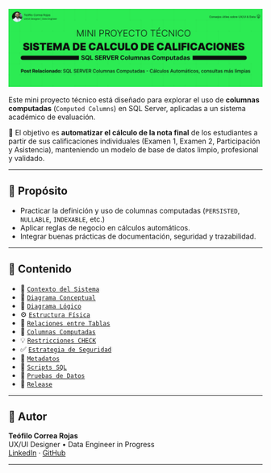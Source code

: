 ![Portada del Proyecto](docs/img/title_sistema_calculo.png)

Este mini proyecto técnico está diseñado para explorar el uso de **columnas computadas** (`Computed Columns`) en SQL Server, aplicadas a un sistema académico de evaluación.

📌 El objetivo es **automatizar el cálculo de la nota final** de los estudiantes a partir de sus calificaciones individuales (Examen 1, Examen 2, Participación y Asistencia), manteniendo un modelo de base de datos limpio, profesional y validado.

---

## 🎯 Propósito

- Practicar la definición y uso de columnas computadas (`PERSISTED`, `NULLABLE`, `INDEXABLE`, etc.)
- Aplicar reglas de negocio en cálculos automáticos.
- Integrar buenas prácticas de documentación, seguridad y trazabilidad.

---

## 🧩 Contenido

- 📌 [`Contexto del Sistema`](docs/contexto_sistema.md) 
- 🧠 [`Diagrama Conceptual`](docs/diagrama_conceptual.md) 
- 📐 [`Diagrama Lógico`](docs/diagrama_logico.md)
- ⚙️ [`Estructura Física`](docs/estructura_fisica.md)
- 🔗 [`Relaciones entre Tablas`](docs/relaciones_tablas.md)
- 🧱 [`Columnas Computadas`](docs/columnas_computadas.md)
- 💡 [`Restricciones CHECK`](docs/restricciones_check.md)
- ✅ [`Estrategia de Seguridad`](docs/estrategia_seguridad.md)
- 🔐 [`Metadatos`](docs/metadatos.md)
- 🧪 [`Scripts SQL`](/scripts_sql) 
- 🧾 [`Pruebas de Datos`](/pruebas_datos)
- 🚀 [`Release`](#)

---

## 👤 Autor

**Teófilo Correa Rojas**  
UX/UI Designer • Data Engineer in Progress  
[LinkedIn](https://www.linkedin.com/in/teófilo-correa-rojas/) · [GitHub](https://github.com/teofilocorrea)

---

